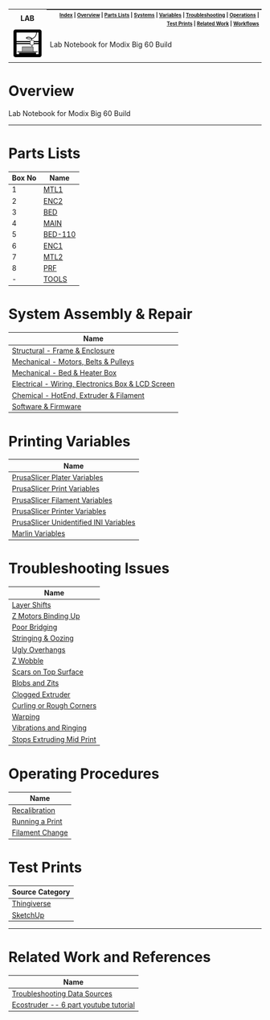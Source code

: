 <table>
  <tr><th><strong>LAB</strong></th>
    <th style="padding:0px 5px;text-align:right;float:right;">
      <small><small>
        <a href=README.md>Index</a> |
        <a href=#overview>Overview</a> |
        <a href=#parts-lists>Parts Lists</a> |
        <a href=#system-assembly--repair>Systems</a> |
        <a href=#printing-variables>Variables</a> |
        <a href=#troubleshooting-issues>Troubleshooting</a> |
        <a href=#operating-procedures>Operations</a> |
        <a href=#test-prints>Test Prints</a> |
        <a href=#related-work-and-references>Related Work</a> |
        <a href=#workflows>Workflows</a>
      </small><small>
    </th>
  </tr>
  <tr>
    <td width=15%><img src=../img/printer.png style="width:150px"></td>
    <td>
    Lab Notebook for Modix Big 60 Build
    </td>
  </tr>
</table>

# Overview

Lab Notebook for Modix Big 60 Build

------------

# Parts Lists

| Box No | Name |
|--------|------|
| 1 | [MTL1](parts-lists.md#box-18---mtl1) |
| 2 | [ENC2](parts-lists.md#box-28---enc2) |
| 3 | [BED](parts-lists.md#box-38---bed) |
| 4 | [MAIN](parts-lists.md#box-48---main) |
| 5 | [BED-110](parts-lists.md#box-58---bed-110) |
| 6 | [ENC1](parts-lists.md#box-68---enc1) |
| 7 | [MTL2](parts-lists.md#box-78---mtl2) |
| 8 | [PRF](parts-lists.md#box-88---prf) |
| - | [TOOLS](parts-lists.md#tools) |


# System Assembly & Repair

| Name |
|------|
| [Structural - Frame & Enclosure](system-assembly--repair.md#structural---frame--enclosure) |
| [Mechanical - Motors, Belts & Pulleys](system-assembly--repair.md#mechanical---motors-belts--pulleys) |
| [Mechanical - Bed & Heater Box](system-assembly--repair.md#mechanical---bed--heater-box) |
| [Electrical - Wiring, Electronics Box & LCD Screen](system-assembly--repair.md#electrical---wiring-electronics-box--lcd-screen) |
| [Chemical - HotEnd, Extruder & Filament](system-assembly--repair.md#chemical---hotend-extruder--filament) |
| [Software & Firmware](system-assembly--repair.md#software--firmware) |

# Printing Variables

| Name |
|------|
| [PrusaSlicer Plater Variables](printing-variables.md#prusaslicer-plater-variables) |
| [PrusaSlicer Print Variables](printing-variables.md#prusaslicer-print-variables) |
| [PrusaSlicer Filament Variables](printing-variables.md#prusaslicer-filament-variables) |
| [PrusaSlicer Printer Variables](printing-variables.md#prusaslicer-printer-variables) |
| [PrusaSlicer Unidentified INI Variables](printing-variables.md#prusaslicer-unidentified-ini-variables) |
| [Marlin Variables](printing-variables.md#marlin-variables) |

# Troubleshooting Issues

| Name |
|------|
| [Layer Shifts](troubleshooting-issues.md#layer-shifts) |
| [Z Motors Binding Up](troubleshooting-issues.md#z-motors-binding-up) |
| [Poor Bridging](troubleshooting-issues.md#poor-bridging) |
| [Stringing & Oozing](troubleshooting-issues.md#stringing--oozing) |
| [Ugly Overhangs](troubleshooting-issues.md#ugly-overhangs) |
| [Z Wobble](troubleshooting-issues.md#z-wobble) |
| [Scars on Top Surface](troubleshooting-issues.md#scars-on-top-surface) |
| [Blobs and Zits](troubleshooting-issues.md#blobs-and-zits) |
| [Clogged Extruder](troubleshooting-issues.md#clogged-extruder) |
| [Curling or Rough Corners](troubleshooting-issues.md#curling-or-rough-corners) |
| [Warping](troubleshooting-issues.md#warping) |
| [Vibrations and Ringing](troubleshooting-issues.md#vibrations-and-ringing) |
| [Stops Extruding Mid Print](troubleshooting-issues.md#stops-extruding-mid-print) |

# Operating Procedures

| Name |
|------|
| [Recalibration](operating-procedures.md#recalibration) |
| [Running a Print](operating-procedures.md#running-a-print) |
| [Filament Change](operating-procedures.md#filament-change) |

# Test Prints

| Source Category |
|-----------------|
| [Thingiverse](test-prints.md#thingiverse) |
| [SketchUp](test-prints.md#sketchup) |

------------

# Related Work and References

| Name                |
|---------------------|
| [Troubleshooting Data Sources](troubleshooting-issues.md#troubleshooting-data-sources) |
| [Ecostruder -- 6 part youtube tutorial](https://www.youtube.com/watch?v=3HWh1tLboyQ) |

